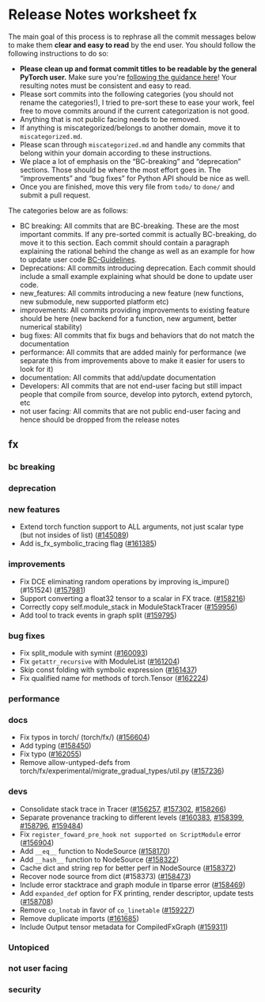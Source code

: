 
# Release Notes worksheet fx

The main goal of this process is to rephrase all the commit messages below to make them **clear and easy to read** by the end user. You should follow the following instructions to do so:

* **Please clean up and format commit titles to be readable by the general PyTorch user.** Make sure you're [following the guidance here](https://docs.google.com/document/d/14OmgGBr1w6gl1VO47GGGdwrIaUNr92DFhQbY_NEk8mQ/edit)! Your resulting notes must be consistent and easy to read.
* Please sort commits into the following categories (you should not rename the categories!), I tried to pre-sort these to ease your work, feel free to move commits around if the current categorization is not good.
* Anything that is not public facing needs to be removed.
* If anything is miscategorized/belongs to another domain, move it to `miscategorized.md`.
* Please scan through `miscategorized.md` and handle any commits that belong within your domain according to these instructions.
* We place a lot of emphasis on the “BC-breaking” and “deprecation” sections. Those should be where the most effort goes in. The “improvements” and “bug fixes” for Python API should be nice as well.
* Once you are finished, move this very file from `todo/` to `done/` and submit a pull request.

The categories below are as follows:

* BC breaking: All commits that are BC-breaking. These are the most important commits. If any pre-sorted commit is actually BC-breaking, do move it to this section. Each commit should contain a paragraph explaining the rational behind the change as well as an example for how to update user code [BC-Guidelines](https://docs.google.com/document/d/14OmgGBr1w6gl1VO47GGGdwrIaUNr92DFhQbY_NEk8mQ/edit#heading=h.a9htwgvvec1m).
* Deprecations: All commits introducing deprecation. Each commit should include a small example explaining what should be done to update user code.
* new_features: All commits introducing a new feature (new functions, new submodule, new supported platform etc)
* improvements: All commits providing improvements to existing feature should be here (new backend for a function, new argument, better numerical stability)
* bug fixes: All commits that fix bugs and behaviors that do not match the documentation
* performance: All commits that are added mainly for performance (we separate this from improvements above to make it easier for users to look for it)
* documentation: All commits that add/update documentation
* Developers: All commits that are not end-user facing but still impact people that compile from source, develop into pytorch, extend pytorch, etc
* not user facing: All commits that are not public end-user facing and hence should be dropped from the release notes

## fx
### bc breaking
### deprecation
### new features
- Extend torch function support to ALL arguments, not just scalar type (but not insides of list) ([#145089](https://github.com/pytorch/pytorch/pull/145089))
- Add is_fx_symbolic_tracing flag ([#161385](https://github.com/pytorch/pytorch/pull/161385))
### improvements
- Fix DCE eliminating random operations by improving is_impure() (#151524) ([#157981](https://github.com/pytorch/pytorch/pull/157981))
- Support converting a float32 tensor to a scalar in FX trace. ([#158216](https://github.com/pytorch/pytorch/pull/158216))
- Correctly copy self.module_stack in ModuleStackTracer ([#159956](https://github.com/pytorch/pytorch/pull/159956))
- Add tool to track events in graph split ([#159795](https://github.com/pytorch/pytorch/pull/159795))
### bug fixes
- Fix split_module with symint ([#160093](https://github.com/pytorch/pytorch/pull/160093))
- Fix `getattr_recursive` with ModuleList ([#161204](https://github.com/pytorch/pytorch/pull/161204))
- Skip const folding with symbolic expression ([#161437](https://github.com/pytorch/pytorch/pull/161437))
- Fix qualified name for methods of torch.Tensor ([#162224](https://github.com/pytorch/pytorch/pull/162224))
### performance
### docs
- Fix typos in torch/ (torch/fx/) ([#156604](https://github.com/pytorch/pytorch/pull/156604))
- Add typing ([#158450](https://github.com/pytorch/pytorch/pull/158450))
- Fix typo ([#162055](https://github.com/pytorch/pytorch/pull/162055))
- Remove allow-untyped-defs from torch/fx/experimental/migrate_gradual_types/util.py ([#157236](https://github.com/pytorch/pytorch/pull/157236))
### devs
- Consolidate stack trace in Tracer ([#156257](https://github.com/pytorch/pytorch/pull/156257), [#157302](https://github.com/pytorch/pytorch/pull/157302), [#158266](https://github.com/pytorch/pytorch/pull/158266))
- Separate provenance tracking to different levels ([#160383](https://github.com/pytorch/pytorch/pull/160383), [#158399](https://github.com/pytorch/pytorch/pull/158399), [#158796](https://github.com/pytorch/pytorch/pull/158796), [#159484](https://github.com/pytorch/pytorch/pull/159484))
- Fix `register_foward_pre_hook not supported on ScriptModule` error ([#156904](https://github.com/pytorch/pytorch/pull/156904))
- Add `__eq__` function to NodeSource ([#158170](https://github.com/pytorch/pytorch/pull/158170))
- Add `__hash__` function to NodeSource ([#158322](https://github.com/pytorch/pytorch/pull/158322))
- Cache dict and string rep for better perf in NodeSource ([#158372](https://github.com/pytorch/pytorch/pull/158372))
- Recover node source from dict (#158373) ([#158473](https://github.com/pytorch/pytorch/pull/158473))
- Include error stacktrace and graph module in tlparse error ([#158469](https://github.com/pytorch/pytorch/pull/158469))
- Add `expanded_def` option for FX printing, render descriptor, update tests ([#158708](https://github.com/pytorch/pytorch/pull/158708))
- Remove `co_lnotab` in favor of `co_linetable` ([#159227](https://github.com/pytorch/pytorch/pull/159227))
- Remove duplicate imports ([#161685](https://github.com/pytorch/pytorch/pull/161685))
- Include Output tensor metadata for CompiledFxGraph ([#159311](https://github.com/pytorch/pytorch/pull/159311))
### Untopiced

### not user facing
### security
